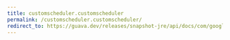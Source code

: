 ```yaml
---
title: customscheduler.customscheduler
permalink: /customscheduler.customscheduler/
redirect_to: https://guava.dev/releases/snapshot-jre/api/docs/com/google/common/util/concurrent/AbstractScheduledService.CustomScheduler.html#CustomScheduler--
---
```

